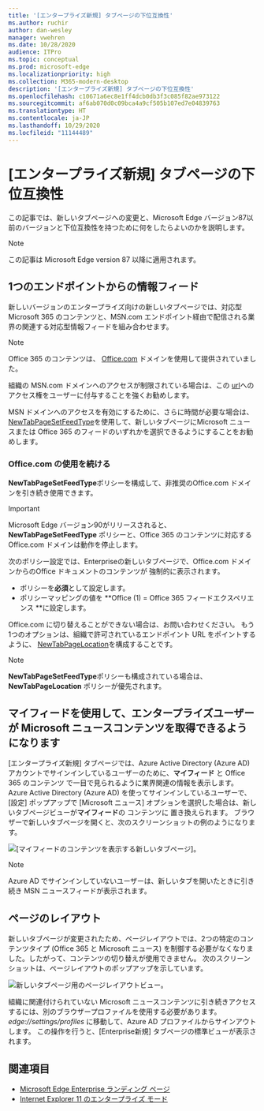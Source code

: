 ```yaml
---
title: '[エンタープライズ新規] タブページの下位互換性'
ms.author: ruchir
author: dan-wesley
manager: vwehren
ms.date: 10/28/2020
audience: ITPro
ms.topic: conceptual
ms.prod: microsoft-edge
ms.localizationpriority: high
ms.collection: M365-modern-desktop
description: '[エンタープライズ新規] タブページの下位互換性'
ms.openlocfilehash: c10671a6ec8e1ff4dcb0db3f3c085f82ae973122
ms.sourcegitcommit: af6ab070d0c09bca4a9cf505b107ed7e04839763
ms.translationtype: HT
ms.contentlocale: ja-JP
ms.lasthandoff: 10/29/2020
ms.locfileid: "11144489"
---
```

# [エンタープライズ新規] タブページの下位互換性

この記事では、新しいタブページへの変更と、Microsoft Edge バージョン87以前のバージョンと下位互換性を持つために何をしたらよいのかを説明します。

> [!NOTE]
> この記事は Microsoft Edge version 87 以降に適用されます。

## 1つのエンドポイントからの情報フィード

新しいバージョンのエンタープライズ向けの新しいタブページでは、対応型Microsoft 365 のコンテンツと、MSN.com エンドポイント経由で配信される業界の関連する対応型情報フィードを組み合わせます。

> [!NOTE]
> Office 365 のコンテンツは、 [Office.com](https://www.office.com) ドメインを使用して提供されていました。

組織の MSN.com ドメインへのアクセスが制限されている場合は、この [url](https://ntp.msn.com)へのアクセス権をユーザーに付与することを強くお勧めします。

MSN ドメインへのアクセスを有効にするために、さらに時間が必要な場合は、[NewTabPageSetFeedType](https://docs.microsoft.com/deployedge/microsoft-edge-policies#newtabpagesetfeedtype)を使用して、新しいタブページにMicrosoft ニュースまたは Office 365 のフィードのいずれかを選択できるようにすることをお勧めします。

### Office.com の使用を続ける

 **NewTabPageSetFeedType**ポリシーを構成して、非推奨のOffice.com ドメインを引き続き使用できます。

> [!IMPORTANT]
> Microsoft Edge バージョン90がリリースされると、 **NewTabPageSetFeedType** ポリシーと、Office 365 のコンテンツに対応する Office.com ドメインは動作を停止します。

次のポリシー設定では、Enterpriseの新しいタブページで、Office.com ドメインからのOffice ドキュメントのコンテンツが 強制的に表示されます。

- ポリシーを**必須**として設定します。
- ポリシーマッピングの値を **Office (1) = Office 365 フィードエクスペリエンス **に設定します。

Office.com に切り替えることができない場合は、お問い合わせください。 もう1つのオプションは、組織で許可されているエンドポイント URL をポイントするように、 [NewTabPageLocation](https://docs.microsoft.com/deployedge/microsoft-edge-policies#newtabpagelocation)を構成することです。

> [!NOTE]
> **NewTabPageSetFeedType**ポリシーも構成されている場合は、**NewTabPageLocation** ポリシーが優先されます。

## マイフィードを使用して、エンタープライズユーザーが Microsoft ニュースコンテンツを取得できるようになります

[エンタープライズ新規] タブページでは、Azure Active Directory (Azure AD) アカウントでサインインしているユーザーのために、**マイフィード** と Office 365 のコンテンツ で一目で見られるように業界関連の情報を表示します。 Azure Active Directory (Azure AD) を使ってサインインしているユーザーで、[設定] ポップアップで [Microsoft ニュース] オプションを選択した場合は、新しいタブページビューが**マイフィード**の コンテンツに 置き換えられます。 ブラウザーで新しいタブページを開くと、次のスクリーンショットの例のようになります。

![[マイフィードのコンテンツを表示する新しいタブページ]。](media/microsoft-edge-ntp-backward-compatibility/microsoft-edge-ntp-myfeed-view.png)

> [!NOTE]
> Azure AD でサインインしていないユーザーは、新しいタブを開いたときに引き続き MSN ニュースフィードが表示されます。

## ページのレイアウト

新しいタブページが変更されたため、ページレイアウトでは、2つの特定のコンテンツタイプ (Office 365 と Microsoft ニュース) を制御する必要がなくなりました。したがって、コンテンツの切り替えが使用できません。 次のスクリーンショットは、ページレイアウトのポップアップを示しています。

![新しいタブページ用のページレイアウトビュー。](media/microsoft-edge-ntp-backward-compatibility/microsoft-edge-ntp-page-layout.png)

組織に関連付けられていない Microsoft ニュースコンテンツに引き続きアクセスするには、別のブラウザープロファイルを使用する必要があります。 *edge://settings/profiles* に移動して、Azure AD プロファイルからサインアウトします。 この操作を行うと、[Enterprise新規] タブページの標準ビューが表示されます。 

## 関連項目

- [Microsoft Edge Enterprise ランディング ページ](https://aka.ms/EdgeEnterprise)
- [Internet Explorer 11 のエンタープライズ モード](https://docs.microsoft.com/internet-explorer/ie11-deploy-guide/enterprise-mode-overview-for-ie11)
